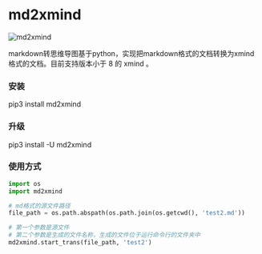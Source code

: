 # md2xmind

![md2xmind](https://github.com/jingle1267/md2xmind/raw/master/md_xmind_preview.png)


markdown转思维导图基于python，实现把markdown格式的文档转换为xmind格式的文档。目前支持版本小于 8 的 xmind 。

### 安装

pip3 install md2xmind

### 升级

pip3 install -U md2xmind

### 使用方式

```python
import os
import md2xmind

# md格式的源文件路径
file_path = os.path.abspath(os.path.join(os.getcwd(), 'test2.md'))

# 第一个参数是源文件
# 第二个参数是生成的文件名称，生成的文件位于运行命令行的文件夹中
md2xmind.start_trans(file_path, 'test2')

```


